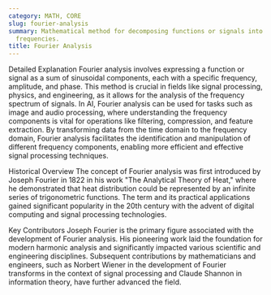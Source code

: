 ```yaml
---
category: MATH, CORE
slug: fourier-analysis
summary: Mathematical method for decomposing functions or signals into their constituent
  frequencies.
title: Fourier Analysis
---
```


Detailed Explanation
Fourier analysis involves expressing a function or signal as a sum of sinusoidal components, each with a specific frequency, amplitude, and phase. This method is crucial in fields like signal processing, physics, and engineering, as it allows for the analysis of the frequency spectrum of signals. In AI, Fourier analysis can be used for tasks such as image and audio processing, where understanding the frequency components is vital for operations like filtering, compression, and feature extraction. By transforming data from the time domain to the frequency domain, Fourier analysis facilitates the identification and manipulation of different frequency components, enabling more efficient and effective signal processing techniques.

Historical Overview
The concept of Fourier analysis was first introduced by Joseph Fourier in 1822 in his work "The Analytical Theory of Heat," where he demonstrated that heat distribution could be represented by an infinite series of trigonometric functions. The term and its practical applications gained significant popularity in the 20th century with the advent of digital computing and signal processing technologies.

Key Contributors
Joseph Fourier is the primary figure associated with the development of Fourier analysis. His pioneering work laid the foundation for modern harmonic analysis and significantly impacted various scientific and engineering disciplines. Subsequent contributions by mathematicians and engineers, such as Norbert Wiener in the development of Fourier transforms in the context of signal processing and Claude Shannon in information theory, have further advanced the field.